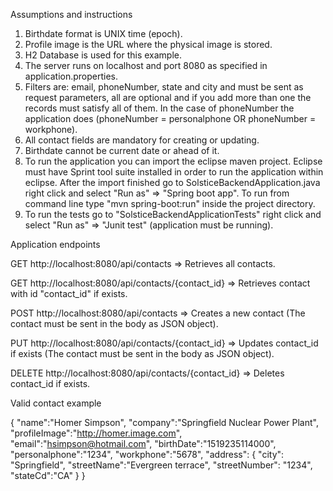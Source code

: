 Assumptions and instructions

1) Birthdate format is UNIX time (epoch).
2) Profile image is the URL where the physical image is stored.
3) H2 Database is used for this example.
4) The server runs on localhost and port 8080 as specified in application.properties.
5) Filters are: email, phoneNumber, state and city and must be sent as request parameters, all are optional
and if you add more than one the records must satisfy all of them. In the case of phoneNumber the application does
(phoneNumber = personalphone OR phoneNumber = workphone).
6) All contact fields are mandatory for creating or updating.
7) Birthdate cannot be current date or ahead of it.
8) To run the application you can import the eclipse maven project. Eclipse must have Sprint tool suite installed
in order to run the application within eclipse. After the import finished go to SolsticeBackendApplication.java right click
and select "Run as" => "Spring boot app". To run from command line type "mvn spring-boot:run" inside the project directory.
9) To run the tests go to "SolsticeBackendApplicationTests" right click and select "Run as" => "Junit test" (application must be
running).

Application endpoints

GET http://localhost:8080/api/contacts => Retrieves all contacts.

GET http://localhost:8080/api/contacts/{contact_id} => Retrieves contact with id "contact_id" if exists.

POST http://localhost:8080/api/contacts => Creates a new contact (The contact must be sent in the body as JSON object).

PUT http://localhost:8080/api/contacts/{contact_id} => Updates contact_id if exists (The contact must be sent in the body as JSON object).

DELETE http://localhost:8080/api/contacts/{contact_id} => Deletes contact_id if exists.


Valid contact example


{
  "name":"Homer Simpson",
  "company":"Springfield Nuclear Power Plant",
  "profileImage":"http://homer.image.com",
  "email":"hsimpson@hotmail.com",
  "birthDate":"1519235114000",
  "personalphone":"1234",
  "workphone":"5678",
  "address": { 
  	"city": "Springfield",
  	"streetName":"Evergreen terrace",
  	"streetNumber": "1234",
  	"stateCd":"CA"
  }
}